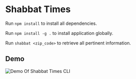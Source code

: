 # Shabbat Times

Run ```npm install``` to install all dependencies.

Run ```npm install -g .``` to install application globally.

Run ```shabbat <zip_code>``` to retrieve all pertinent information.

## Demo

![Demo Of Shabbat Times CLI](https://user-images.githubusercontent.com/58706647/92853870-56928480-f3be-11ea-8e00-c7b6373980a0.gif)
